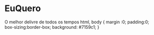# EuQuero
O melhor delivre de todos os tempos 
html,  body  {
 margin :0; 
padding:0;
box-sizing:border-box; 
background: #7159c1;
}
